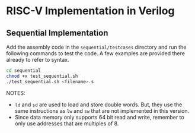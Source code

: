 # RISC-V Implementation in Verilog

## Sequential Implementation

Add the assembly code in the `sequential/testcases` directory and run the following commands to test the code. A few examples are provided there already to refer to syntax.

```bash
cd sequential
chmod +x test_sequential.sh
./test_sequential.sh <filename>.s
```


NOTES: 
- `ld` and `sd` are used to load and store double words. But, they use the same instructions as `lw` and `sw` that are not implemented in this version.
- Since data memory only supports 64 bit read and write, remember to only use addresses that are multiples of 8.